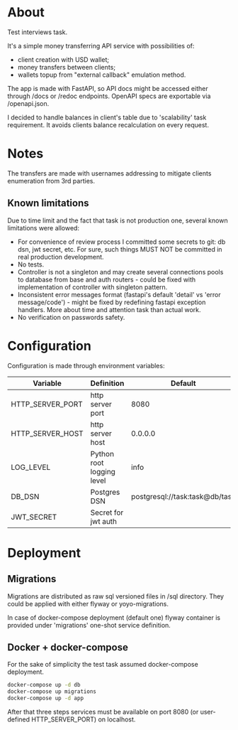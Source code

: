 # About 

Test interviews task.

It's a simple money transferring API service with possibilities of:  
* client creation with USD wallet;  
* money transfers between clients;  
* wallets topup from "external callback" emulation method.  

The app is made with FastAPI, so API docs might be accessed either through /docs
 or /redoc endpoints. OpenAPI specs are exportable via /openapi.json.
 
I decided to handle balances in client's table due to 'scalability' task 
requirement. It avoids clients balance recalculation on every request. 

# Notes

The transfers are made with usernames addressing to mitigate clients 
enumeration from 3rd parties.

## Known limitations
Due to time limit and the fact that task is not production one, several known 
limitations were allowed:

* For convenience of review process I committed some secrets to git: db dsn, 
jwt secret, etc. For sure, such things MUST NOT be committed in real production 
development. 
* No tests.
* Controller is not a singleton and may create several connections pools to 
database from base and auth routers - could be fixed with implementation of 
controller with singleton pattern.
* Inconsistent error messages format (fastapi's default 'detail' vs 'error 
message/code') - might be fixed by redefining fastapi exception handlers. More 
about time and attention task than actual work. 
* No verification on passwords safety.

# Configuration

Configuration is made through environment variables:

| Variable         | Definition                | Default                        |
|------------------|---------------------------|--------------------------------|
| HTTP_SERVER_PORT | http server port          | 8080                           |
| HTTP_SERVER_HOST | http server host          | 0.0.0.0                        |
| LOG_LEVEL        | Python root logging level | info                           | 
| DB_DSN           | Postgres DSN              | postgresql://task:task@db/task |
| JWT_SECRET       | Secret for jwt auth       |                                |  

# Deployment

## Migrations

Migrations are distributed as raw sql versioned files in /sql directory. They 
could be applied with either flyway or yoyo-migrations. 

In case of docker-compose deployment (default one) flyway container is provided 
under 'migrations' one-shot service definition. 

## Docker + docker-compose

For the sake of simplicity the test task assumed docker-compose deployment. 

```bash
docker-compose up -d db
docker-compose up migrations
docker-compose up -d app
```

After that three steps services must be available on port 8080 (or user-defined 
HTTP_SERVER_PORT) on localhost. 